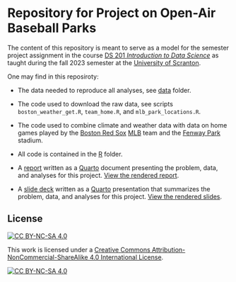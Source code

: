 # Repository for Project on Open-Air Baseball Parks

The content of this repository is meant to serve as a model for the semester project assignment in the course [DS 201 *Introduction to Data Science*](https://intro-ds.netlify.app/) as taught during the fall 2023 semester at the [University of Scranton](https://www.scranton.edu/). 

One may find in this reposiroty:

- The data needed to reproduce all analyses, see [data](https://github.com/jmgraham30/baseball_weather/tree/main/data) folder.

- The code used to download the raw data, see scripts `boston_weather_get.R`, `team_home.R`, and `mlb_park_locations.R`.

- The code used to combine climate and weather data with data on home games played by the [Boston Red Sox](https://www.mlb.com/redsox) [MLB](https://www.mlb.com/) team and the [Fenway Park](https://www.mlb.com/redsox/ballpark) stadium.

- All code is contained in the [R](https://github.com/jmgraham30/baseball_weather/tree/main/R) folder.

- A [report](https://github.com/jmgraham30/baseball_weather/tree/main/report) written as a [Quarto](https://quarto.org/) document presenting the problem, data, and analyses for this project. [View the rendered report](https://symphonious-crostata-5b1f0b.netlify.app/report/).

- A [slide deck]() written as a [Quarto](https://quarto.org/) presentation that summarizes the problem, data, and analyses for this project. [View the rendered slides](https://symphonious-crostata-5b1f0b.netlify.app/presentation/).


## License

[![CC BY-NC-SA 4.0][cc-by-nc-sa-shield]][cc-by-nc-sa]

This work is licensed under a
[Creative Commons Attribution-NonCommercial-ShareAlike 4.0 International License][cc-by-nc-sa].

[![CC BY-NC-SA 4.0][cc-by-nc-sa-image]][cc-by-nc-sa]

[cc-by-nc-sa]: http://creativecommons.org/licenses/by-nc-sa/4.0/
[cc-by-nc-sa-image]: https://licensebuttons.net/l/by-nc-sa/4.0/88x31.png
[cc-by-nc-sa-shield]: https://img.shields.io/badge/License-CC%20BY--NC--SA%204.0-lightgrey.svg

